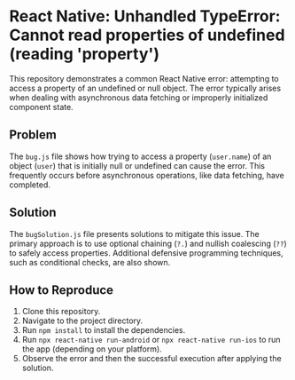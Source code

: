 # React Native: Unhandled TypeError: Cannot read properties of undefined (reading 'property')

This repository demonstrates a common React Native error: attempting to access a property of an undefined or null object.  The error typically arises when dealing with asynchronous data fetching or improperly initialized component state.

## Problem

The `bug.js` file shows how trying to access a property (`user.name`) of an object (`user`) that is initially null or undefined can cause the error.  This frequently occurs before asynchronous operations, like data fetching, have completed.

## Solution

The `bugSolution.js` file presents solutions to mitigate this issue.  The primary approach is to use optional chaining (`?.`) and nullish coalescing (`??`) to safely access properties.  Additional defensive programming techniques, such as conditional checks, are also shown.

## How to Reproduce

1. Clone this repository.
2. Navigate to the project directory.
3. Run `npm install` to install the dependencies.
4. Run `npx react-native run-android` or `npx react-native run-ios` to run the app (depending on your platform).
5. Observe the error and then the successful execution after applying the solution.